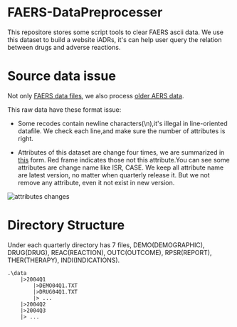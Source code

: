 # FAERS-DataPreprocesser
This repositore stores some script tools to clear FAERS ascii data. We use this dataset to build a website iADRs, it's can help user query the relation between drugs and adverse reactions.

# Source data issue
Not only [FAERS data files](http://www.fda.gov/Drugs/GuidanceComplianceRegulatoryInformation/Surveillance/AdverseDrugEffects/ucm082193.htm), we also process [older AERS data](http://www.fda.gov/Drugs/GuidanceComplianceRegulatoryInformation/Surveillance/AdverseDrugEffects/ucm083765.htm).

This raw data have these format issue:

* Some recodes contain newline characters(\n),it's illegal in line-oriented datafile. We check each line,and make sure the number of attributes is right.

* Attributes of this dataset are change four times, we are summarized in  [this](https://docs.google.com/spreadsheets/d/1EmKrWoOgbV9tZPOFrOHlHarW_TGz1uwyFuPMZ6DKGSg/edit?usp=sharing) form. Red frame indicates those not this attribute.You can see some attributes are change name like ISR, CASE. We keep all attribute name are latest version, no matter when quarterly release it. But we not remove any attribute, even it not exist in new version.

![attributes changes](http://phate334.github.io/FAERS-DataPreprocesser/attr_change.PNG)


# Directory Structure

Under each quarterly directory has 7 files, DEMO(DEMOGRAPHIC), DRUG(DRUG), REAC(REACTION), OUTC(OUTCOME), RPSR(REPORT), THER(THERAPY), INDI(INDICATIONS).

    .\data
        |>2004Q1
            |>DEMO04Q1.TXT
            |>DRUG04Q1.TXT
            |> ...
        |>2004Q2
        |>2004Q3
        |> ...
